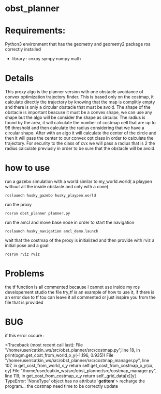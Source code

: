 # obst_planner
# Requirements:
Python3 environment that has the geometry and geometry2 package ros correctly installed 
- library : 
cvxpy
sympy 
numpy
math

# Details
This proxy algo is the planner version with one obstacle avoidance of convex optimization trajectory finder.
This is based only on the costmap, it calculate directly the trajectory by knowing that the map is complitly empty and there is only a circular obstacle that must be avoid.
The shape of the obstacle is important beacuse it must be a convex shape, we can use any shape but the algo will be consider the shape as circular.
The radius is found by the area, it will calculate the number of costmap cell that are up to 98 threshold and then calculate the radius considering that we have a circular shape.
After with an algo it will calculate the center of the circle and then it will pass the center to our convex opt class in order to calculate the trajectory.
For security to the class of cvx we will pass a radius that is 2 the radius calculate previusly in order to be sure that the obstacle will be avoid.

# how to use 
run a gazebo simulation with a world similar to my_world.world( a playpen without all the inside obstacle and only with a cone)
```
roslaunch husky_gazebo husky_playpen.world 
```
run the proxy 
```
rosrun obst_planner planner.py
```
run the amcl and move base node in order to start the navigation 
```
roslaunch husky_navigation amcl_demo.launch
```
wait that the costmap of the proxy is initialized and then provide with rviz a initial pose and a goal 
```
rosrun rviz rviz
```

# Problems
the tf function is all commented because I cannot use inside my ros developement studio
the file try_tf is an example of how to use it, if there is an error due to tf tou can leave it all commented or just inspire you from the file that is provided

# BUG
if this error occure : 

<Traceback (most recent call last):
  File "/home/user/catkin_ws/src/obst_planner/src/costmap.py",line 18, in <module>
    print(ogm.get_cost_from_world_x_y(-1.196, 0.935))
  File "/home/user/catkin_ws/src/obst_planner/src/costmap_manager.py", line 107, in get_cost_from_world_x_y
    return self.get_cost_from_costmap_x_y(cx, cy)
  File "/home/user/catkin_ws/src/obst_planner/src/costmap_manager.py", line 119, in get_cost_from_costmap_x_y
    return self._grid_data[x][y]
TypeError: 'NoneType' object has no attribute '__getitem__'>
  recharge the program... the costmap need time to be correctly update 
